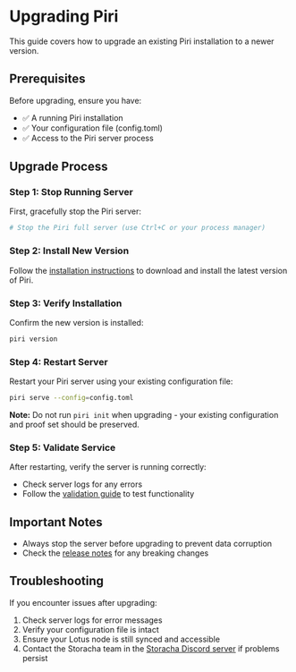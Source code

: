 # Upgrading Piri

This guide covers how to upgrade an existing Piri installation to a newer version.

## Prerequisites

Before upgrading, ensure you have:
- ✅ A running Piri installation
- ✅ Your configuration file (config.toml)
- ✅ Access to the Piri server process

## Upgrade Process

### Step 1: Stop Running Server

First, gracefully stop the Piri server:

```bash
# Stop the Piri full server (use Ctrl+C or your process manager)
```

### Step 2: Install New Version

Follow the [installation instructions](./installation.md) to download and install the latest version of Piri.

### Step 3: Verify Installation

Confirm the new version is installed:

```bash
piri version
```

### Step 4: Restart Server

Restart your Piri server using your existing configuration file:

```bash
piri serve --config=config.toml
```

**Note:** Do not run `piri init` when upgrading - your existing configuration and proof set should be preserved.

### Step 5: Validate Service

After restarting, verify the server is running correctly:
- Check server logs for any errors
- Follow the [validation guide](./validation.md) to test functionality

## Important Notes

- Always stop the server before upgrading to prevent data corruption
- Check the [release notes](https://github.com/storacha/piri/releases/latest) for any breaking changes

## Troubleshooting

If you encounter issues after upgrading:
1. Check server logs for error messages
2. Verify your configuration file is intact
3. Ensure your Lotus node is still synced and accessible
4. Contact the Storacha team in the [Storacha Discord server](https://discord.gg/pqa6Dn6RnP) if problems persist